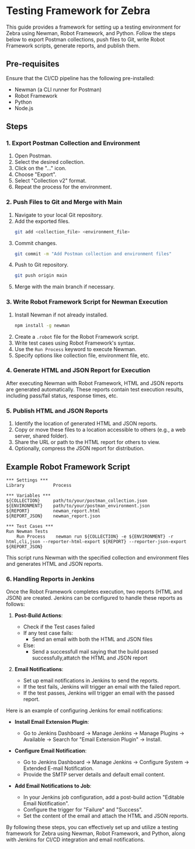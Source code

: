 # Testing Framework for Zebra

This guide provides a framework for setting up a testing environment for Zebra using Newman, Robot Framework, and Python. Follow the steps below to export Postman collections, push files to Git, write Robot Framework scripts, generate reports, and publish them.

## Pre-requisites

Ensure that the CI/CD pipeline has the following pre-installed:
- Newman (a CLI runner for Postman)
- Robot Framework
- Python
- Node.js

## Steps

### 1. Export Postman Collection and Environment

1. Open Postman.
2. Select the desired collection.
3. Click on the "..." icon.
4. Choose "Export".
5. Select "Collection v2" format.
6. Repeat the process for the environment.

### 2. Push Files to Git and Merge with Main

1. Navigate to your local Git repository.
2. Add the exported files.
   ```sh
   git add <collection_file> <environment_file>
   ```
3. Commit changes.
   ```sh
   git commit -m "Add Postman collection and environment files"
   ```
4. Push to Git repository.
   ```sh
   git push origin main
   ```
5. Merge with the main branch if necessary.

### 3. Write Robot Framework Script for Newman Execution

1. Install Newman if not already installed.
   ```sh
   npm install -g newman
   ```
2. Create a `.robot` file for the Robot Framework script.
3. Write test cases using Robot Framework's syntax.
4. Use the `Run Process` keyword to execute Newman.
5. Specify options like collection file, environment file, etc.

### 4. Generate HTML and JSON Report for Execution

After executing Newman with Robot Framework, HTML and JSON reports are generated automatically. These reports contain test execution results, including pass/fail status, response times, etc.

### 5. Publish HTML and JSON Reports

1. Identify the location of generated HTML and JSON reports.
2. Copy or move these files to a location accessible to others (e.g., a web server, shared folder).
3. Share the URL or path to the HTML report for others to view.
4. Optionally, compress the JSON report for distribution.

## Example Robot Framework Script

```robot
*** Settings ***
Library           Process

*** Variables ***
${COLLECTION}     path/to/your/postman_collection.json
${ENVIRONMENT}    path/to/your/postman_environment.json
${REPORT}         newman_report.html
${REPORT_JSON}    newman_report.json

*** Test Cases ***
Run Newman Tests
    Run Process    newman run ${COLLECTION} -e ${ENVIRONMENT} -r html,cli,json --reporter-html-export ${REPORT} --reporter-json-export ${REPORT_JSON}
```

This script runs Newman with the specified collection and environment files and generates HTML and JSON reports.

### 6. Handling Reports in Jenkins

Once the Robot Framework completes execution, two reports (HTML and JSON) are created. Jenkins can be configured to handle these reports as follows:

1. **Post-Build Actions**:
   - Check if the Test cases failed
   - If any test case fails:
      * Send an email with both the HTML and JSON files
   - Else: 
      * Send a successfull mail saying that the build passed successfully,attatch the HTML and JSON report

2. **Email Notifications**:
   - Set up email notifications in Jenkins to send the reports.
   - If the test fails, Jenkins will trigger an email with the failed report.
   - If the test passes, Jenkins will trigger an email with the passed report.

Here is an example of configuring Jenkins for email notifications:

- **Install Email Extension Plugin**:
  - Go to Jenkins Dashboard -> Manage Jenkins -> Manage Plugins -> Available -> Search for "Email Extension Plugin" -> Install.

- **Configure Email Notification**:
  - Go to Jenkins Dashboard -> Manage Jenkins -> Configure System -> Extended E-mail Notification.
  - Provide the SMTP server details and default email content.

- **Add Email Notifications to Job**:
  - In your Jenkins job configuration, add a post-build action "Editable Email Notification".
  - Configure the trigger for "Failure" and "Success".
  - Set the content of the email and attach the HTML and JSON reports.

By following these steps, you can effectively set up and utilize a testing framework for Zebra using Newman, Robot Framework, and Python, along with Jenkins for CI/CD integration and email notifications.